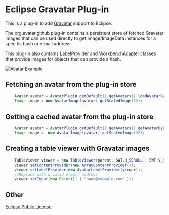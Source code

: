 Eclipse Gravatar Plug-in
======

This is a plug-in to add [Gravatar](http://www.gravatar.com) support to Eclipse.

The org.avatar.github plug-in contains a persistent store of fetched Gravatar images
that can be used directly to get Image/ImageData instances for a specific hash or e-mail address.

This plug-in also contains LabelProvider and WorkbenchAdapter classes that provide images for
objects that can provide a hash.

![Avatar Example](/kevinsawicki/eclipse-avatar/raw/master/docs/avatar-example.png "GitHub view avatar screenshot")

Fetching an avatar from the plug-in store
------

```java
    Avatar avatar = AvatarPlugin.getDefault().getAvatars().loadAvatarByEmail("name@example.com");
    Image image = new AvatarImage(avatar).getScaledImage(32);
```

Getting a cached avatar from the plug-in store
------

```java
    Avatar avatar = AvatarPlugin.getDefault().getAvatars().getAvatarByEmail("name@example.com");
    Image image =  new AvatarImage(avatar).getScaledImage(32);
```

Creating a table viewer with Gravatar images
------

```java
    TableViewer viewer = new TableViewer(parent, SWT.H_SCROLL | SWT.V_SCROLL);
    viewer.setContentProvider(new ArrayContentProvider());
    viewer.setLabelProvider(new AvatarLabelProvider(viewer));
    //Replace with a valid e-mail address
    viewer.setInput(new Object[] { "name@example.com" });
```

Other
------
[Eclipse Public License](http://www.eclipse.org/legal/epl-v10.html)
